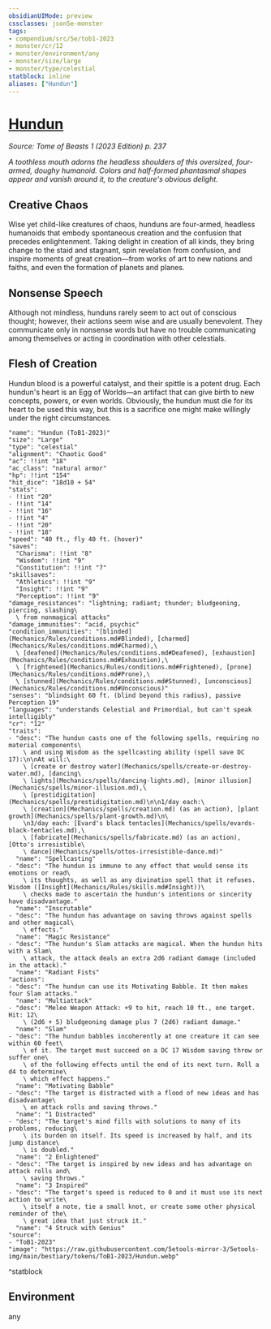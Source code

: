 ```yaml
---
obsidianUIMode: preview
cssclasses: json5e-monster
tags:
- compendium/src/5e/tob1-2023
- monster/cr/12
- monster/environment/any
- monster/size/large
- monster/type/celestial
statblock: inline
aliases: ["Hundun"]
---
```

# [Hundun](Mechanics\bestiary\celestial/hundun-tob1-2023.md)
*Source: Tome of Beasts 1 (2023 Edition) p. 237*  

*A toothless mouth adorns the headless shoulders of this oversized, four-armed, doughy humanoid. Colors and half-formed phantasmal shapes appear and vanish around it, to the creature's obvious delight.*

## Creative Chaos

Wise yet child-like creatures of chaos, hunduns are four-armed, headless humanoids that embody spontaneous creation and the confusion that precedes enlightenment. Taking delight in creation of all kinds, they bring change to the staid and stagnant, spin revelation from confusion, and inspire moments of great creation—from works of art to new nations and faiths, and even the formation of planets and planes.

## Nonsense Speech

Although not mindless, hunduns rarely seem to act out of conscious thought; however, their actions seem wise and are usually benevolent. They communicate only in nonsense words but have no trouble communicating among themselves or acting in coordination with other celestials.

## Flesh of Creation

Hundun blood is a powerful catalyst, and their spittle is a potent drug. Each hundun's heart is an Egg of Worlds—an artifact that can give birth to new concepts, powers, or even worlds. Obviously, the hundun must die for its heart to be used this way, but this is a sacrifice one might make willingly under the right circumstances.

```statblock
"name": "Hundun (ToB1-2023)"
"size": "Large"
"type": "celestial"
"alignment": "Chaotic Good"
"ac": !!int "18"
"ac_class": "natural armor"
"hp": !!int "154"
"hit_dice": "18d10 + 54"
"stats":
- !!int "20"
- !!int "14"
- !!int "16"
- !!int "4"
- !!int "20"
- !!int "18"
"speed": "40 ft., fly 40 ft. (hover)"
"saves":
  "Charisma": !!int "8"
  "Wisdom": !!int "9"
  "Constitution": !!int "7"
"skillsaves":
  "Athletics": !!int "9"
  "Insight": !!int "9"
  "Perception": !!int "9"
"damage_resistances": "lightning; radiant; thunder; bludgeoning, piercing, slashing\
  \ from nonmagical attacks"
"damage_immunities": "acid, psychic"
"condition_immunities": "[blinded](Mechanics/Rules/conditions.md#Blinded), [charmed](Mechanics/Rules/conditions.md#Charmed),\
  \ [deafened](Mechanics/Rules/conditions.md#Deafened), [exhaustion](Mechanics/Rules/conditions.md#Exhaustion),\
  \ [frightened](Mechanics/Rules/conditions.md#Frightened), [prone](Mechanics/Rules/conditions.md#Prone),\
  \ [stunned](Mechanics/Rules/conditions.md#Stunned), [unconscious](Mechanics/Rules/conditions.md#Unconscious)"
"senses": "blindsight 60 ft. (blind beyond this radius), passive Perception 19"
"languages": "understands Celestial and Primordial, but can't speak intelligibly"
"cr": "12"
"traits":
- "desc": "The hundun casts one of the following spells, requiring no material components\
    \ and using Wisdom as the spellcasting ability (spell save DC 17):\n\nAt will:\
    \ [create or destroy water](Mechanics/spells/create-or-destroy-water.md), [dancing\
    \ lights](Mechanics/spells/dancing-lights.md), [minor illusion](Mechanics/spells/minor-illusion.md),\
    \ [prestidigitation](Mechanics/spells/prestidigitation.md)\n\n1/day each:\
    \ [creation](Mechanics/spells/creation.md) (as an action), [plant growth](Mechanics/spells/plant-growth.md)\n\
    \n3/day each: [Evard's black tentacles](Mechanics/spells/evards-black-tentacles.md),\
    \ [fabricate](Mechanics/spells/fabricate.md) (as an action), [Otto's irresistible\
    \ dance](Mechanics/spells/ottos-irresistible-dance.md)"
  "name": "Spellcasting"
- "desc": "The hundun is immune to any effect that would sense its emotions or read\
    \ its thoughts, as well as any divination spell that it refuses. Wisdom ([Insight](Mechanics/Rules/skills.md#Insight))\
    \ checks made to ascertain the hundun's intentions or sincerity have disadvantage."
  "name": "Inscrutable"
- "desc": "The hundun has advantage on saving throws against spells and other magical\
    \ effects."
  "name": "Magic Resistance"
- "desc": "The hundun's Slam attacks are magical. When the hundun hits with a Slam\
    \ attack, the attack deals an extra 2d6 radiant damage (included in the attack)."
  "name": "Radiant Fists"
"actions":
- "desc": "The hundun can use its Motivating Babble. It then makes four Slam attacks."
  "name": "Multiattack"
- "desc": "Melee Weapon Attack: +9 to hit, reach 10 ft., one target. Hit: 12\
    \ (2d6 + 5) bludgeoning damage plus 7 (2d6) radiant damage."
  "name": "Slam"
- "desc": "The hundun babbles incoherently at one creature it can see within 60 feet\
    \ of it. The target must succeed on a DC 17 Wisdom saving throw or suffer one\
    \ of the following effects until the end of its next turn. Roll a d4 to determine\
    \ which effect happens."
  "name": "Motivating Babble"
- "desc": "The target is distracted with a flood of new ideas and has disadvantage\
    \ on attack rolls and saving throws."
  "name": "1 Distracted"
- "desc": "The target's mind fills with solutions to many of its problems, reducing\
    \ its burden on itself. Its speed is increased by half, and its jump distance\
    \ is doubled."
  "name": "2 Enlightened"
- "desc": "The target is inspired by new ideas and has advantage on attack rolls and\
    \ saving throws."
  "name": "3 Inspired"
- "desc": "The target's speed is reduced to 0 and it must use its next action to write\
    \ itself a note, tie a small knot, or create some other physical reminder of the\
    \ great idea that just struck it."
  "name": "4 Struck with Genius"
"source":
- "ToB1-2023"
"image": "https://raw.githubusercontent.com/5etools-mirror-3/5etools-img/main/bestiary/tokens/ToB1-2023/Hundun.webp"
```
^statblock

## Environment

any